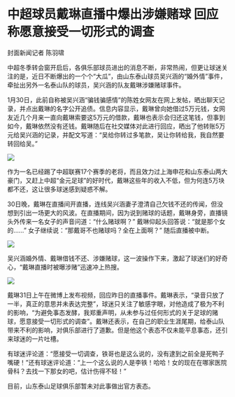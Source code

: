 # 中超球员戴琳直播中爆出涉嫌赌球 回应称愿意接受一切形式的调查

封面新闻记者 陈羽啸

中超冬季转会窗开启后，各俱乐部球员进出的消息不断，非常热闹，但更让球迷关注的是，近日不断爆出的一个个“大瓜”，由山东泰山球员吴兴涵的“婚外情”事件，牵扯出另外一名泰山队的球员，吴兴涵的队友戴琳涉嫌赌球事件。

1月30日，此前自称被吴兴涵“骗钱骗感情”的陈姓女网友在网上发帖，晒出聊天记录，并点出戴琳的名字公开追债。信息内容显示，戴琳曾向她借过5万元钱，女网友近几个月来一直向戴琳索要这5万元的借款，戴琳也表示会归还这笔钱，但事到如今，戴琳依然没有还钱。戴琳随后在社交媒体对此进行回应，晒出了他转账5万元给吴兴涵的记录，并配文写道：“吴给你转过多笔款，吴让你转给我，我自然要转回给吴。”

![](https://inews.gtimg.com/newsapp_bt/0/15635755861/1000)

作为一名已经踢了中超联赛17个赛季的老将，而且效力过上海申花和山东泰山两大豪门，又赶上中超“金元足球”的好时代，戴琳这些年的收入不低，但为何连5万块都不还，这让很多球迷感到疑惑不解。

30日晚，戴琳在直播间开直播，连线吴兴涵妻子澄清自己欠钱不还的传闻，但没想到引出一场更大的风波。在直播期间，因为说到赌球的话题，戴琳身旁，直播镜头外传来一名女子的声音问道：“什么赌球啊？”
戴琳仰起头回答说：“就是那个女的……” 女子继续说：“那戴哥不也赌球吗？全在上面啊？” 随后直播被中断。

![](https://inews.gtimg.com/newsapp_bt/0/15635755864/1000)

吴兴涵婚外情、戴琳借钱不还、涉嫌赌球，这一波操作下来，激起了球迷们的好奇心，“戴琳直播时被曝涉赌”迅速冲上热搜。

![](https://inews.gtimg.com/newsapp_bt/0/15635755869/1000)

戴琳31日上午在微博上发布视频，回应昨日的直播事件。戴琳表示，“录音只放了一半，真正的意思并未表达完整”，球迷只关注了敏感字眼，对他造成了极为不利的影响，“为避免事态发酵，我郑重声明，从未参与过任何形式的关于足球的赌球，愿意接受一切形式的调查”。戴琳还表示，在自己的职业生涯尾期，给泰山队带来不利的影响，对俱乐部进行了道歉。但是他这个表态不仅未能平息事态，还引来球迷的一片吐槽。

有球迷评论道：“愿接受一切调查，铁哥也是这么说的，没有逮到之前全是死鸭子嘴硬！”还有球迷评论道：“上一个这么说的人是李铁！哈哈！女的现在在哪家医院骨科？去找一下那女的吧，估计伤得不轻！”

目前，山东泰山足球俱乐部暂未对此事做出官方表态。

